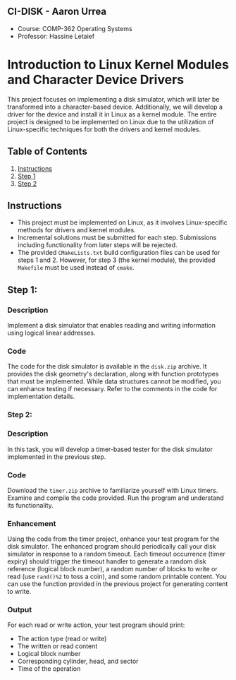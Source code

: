 ## CI-DISK - Aaron Urrea
 - Course: COMP-362 Operating Systems
 - Professor: Hassine Letaief

# Introduction to Linux Kernel Modules and Character Device Drivers

This project focuses on implementing a disk simulator, which will later be transformed into a character-based device. Additionally, we will develop a driver for the device and install it in Linux as a kernel module. The entire project is designed to be implemented on Linux due to the utilization of Linux-specific techniques for both the drivers and kernel modules.

## Table of Contents
1. [Instructions](#instructions)
2. [Step 1](#step-1)
3. [Step 2](#step-2)

## Instructions
- This project must be implemented on Linux, as it involves Linux-specific methods for drivers and kernel modules.
- Incremental solutions must be submitted for each step. Submissions including functionality from later steps will be rejected.
- The provided `CMakeLists.txt` build configuration files can be used for steps 1 and 2. However, for step 3 (the kernel module), the provided `Makefile` must be used instead of `cmake`.

## Step 1: 

### Description
Implement a disk simulator that enables reading and writing information using logical linear addresses.

### Code
The code for the disk simulator is available in the `disk.zip` archive. It provides the disk geometry's declaration, along with function prototypes that must be implemented. While data structures cannot be modified, you can enhance testing if necessary. Refer to the comments in the code for implementation details.

### Step 2: 

### Description
In this task, you will develop a timer-based tester for the disk simulator implemented in the previous step.

### Code
Download the `timer.zip` archive to familiarize yourself with Linux timers. Examine and compile the code provided. Run the program and understand its functionality.

### Enhancement
Using the code from the timer project, enhance your test program for the disk simulator. The enhanced program should periodically call your disk simulator in response to a random timeout. Each timeout occurrence (timer expiry) should trigger the timeout handler to generate a random disk reference (logical block number), a random number of blocks to write or read (use `rand()%2` to toss a coin), and some random printable content. You can use the function provided in the previous project for generating content to write.

### Output
For each read or write action, your test program should print:
- The action type (read or write)
- The written or read content
- Logical block number
- Corresponding cylinder, head, and sector
- Time of the operation

